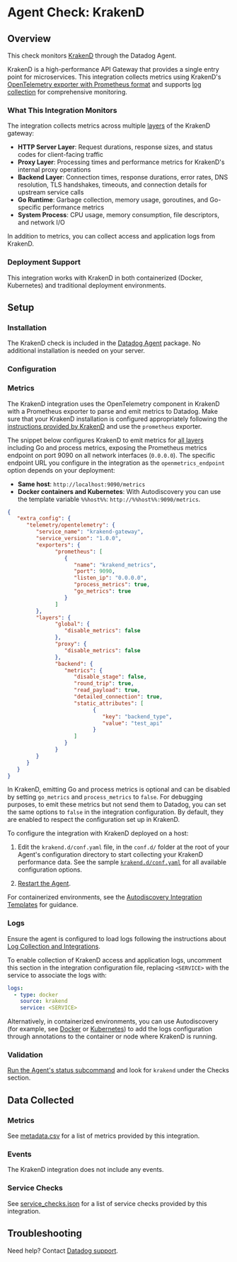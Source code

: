# Agent Check: KrakenD

## Overview

This check monitors [KrakenD][1] through the Datadog Agent.

KrakenD is a high-performance API Gateway that provides a single entry point for microservices. This integration collects metrics using KrakenD's [OpenTelemetry exporter with Prometheus format][2] and supports [log collection][3] for comprehensive monitoring.

### What This Integration Monitors

The integration collects metrics across multiple [layers][4] of the KrakenD gateway:

- **HTTP Server Layer**: Request durations, response sizes, and status codes for client-facing traffic
- **Proxy Layer**: Processing times and performance metrics for KrakenD's internal proxy operations
- **Backend Layer**: Connection times, response durations, error rates, DNS resolution, TLS handshakes, timeouts, and connection details for upstream service calls
- **Go Runtime**: Garbage collection, memory usage, goroutines, and Go-specific performance metrics
- **System Process**: CPU usage, memory consumption, file descriptors, and network I/O

In addition to metrics, you can collect access and application logs from KrakenD.

### Deployment Support

This integration works with KrakenD in both containerized (Docker, Kubernetes) and traditional deployment environments.


## Setup

### Installation

The KrakenD check is included in the [Datadog Agent][6] package. No additional installation is needed on your server.

### Configuration

### Metrics

The KrakenD integration uses the OpenTelemetry component in KrakenD with a Prometheus exporter to parse and emit metrics to Datadog. Make sure that your KrakenD installation is configured appropriately following the [instructions provided by KrakenD][7] and use the `prometheus` exporter.

The snippet below configures KrakenD to emit metrics for [all layers][4] including Go and process metrics, exposing the Prometheus metrics endpoint on port 9090 on all network interfaces (`0.0.0.0`). The specific endpoint URL you configure in the integration as the `openmetrics_endpoint` option depends on your deployment:

- **Same host**: `http://localhost:9090/metrics`
- **Docker containers and Kubernetes**: With Autodiscovery you can use the template variable `%%host%%`: `http://%%host%%:9090/metrics`.

```json
{
   "extra_config": {
      "telemetry/opentelemetry": {
         "service_name": "krakend-gateway",
         "service_version": "1.0.0",
         "exporters": {
               "prometheus": [
                  {
                     "name": "krakend_metrics",
                     "port": 9090,
                     "listen_ip": "0.0.0.0",
                     "process_metrics": true,
                     "go_metrics": true
                  }
               ]
         },
         "layers": {
               "global": {
                  "disable_metrics": false
               },
               "proxy": {
                  "disable_metrics": false
               },
               "backend": {
                  "metrics": {
                     "disable_stage": false,
                     "round_trip": true,
                     "read_payload": true,
                     "detailed_connection": true,
                     "static_attributes": [
                           {
                              "key": "backend_type",
                              "value": "test_api"
                           }
                     ]
                  }
               }
         }
      }
   }
}
```

In KrakenD, emitting Go and process metrics is optional and can be disabled by setting `go_metrics` and `process_metrics` to `false`. For debugging purposes, to emit these metrics but not send them to Datadog, you can set the same options to `false` in the integration configuration. By default, they are enabled to respect the configuration set up in KrakenD.

To configure the integration with KrakenD deployed on a host:

1. Edit the `krakend.d/conf.yaml` file, in the `conf.d/` folder at the root of your Agent's configuration directory to start collecting your KrakenD performance data. See the sample [`krakend.d/conf.yaml`][9] for all available configuration options.

2. [Restart the Agent][10].

For containerized environments, see the [Autodiscovery Integration Templates][5] for guidance.

### Logs

Ensure the agent is configured to load logs following the instructions about [Log Collection and Integrations][3].

To enable collection of KrakenD access and application logs, uncomment this section in the integration configuration file, replacing `<SERVICE>`  with the service to associate the logs with:

```yaml
logs:
  - type: docker
    source: krakend
    service: <SERVICE>
```

Alternatively, in containerized environments, you can use Autodiscovery (for example, see [Docker][11] or [Kubernetes][12]) to add the logs configuration through annotations to the container or node where KrakenD is running.
### Validation

[Run the Agent's status subcommand][13] and look for `krakend` under the Checks section.

## Data Collected

### Metrics

See [metadata.csv][14] for a list of metrics provided by this integration.

### Events

The KrakenD integration does not include any events.

### Service Checks

See [service_checks.json][15] for a list of service checks provided by this integration.

## Troubleshooting

Need help? Contact [Datadog support][16].


[1]: https://www.krakend.io/
[2]: https://www.krakend.io/docs/telemetry/prometheus/
[3]: https://docs.datadoghq.com/logs/log_collection/
[4]: https://www.krakend.io/docs/telemetry/opentelemetry-layers-metrics/
[5]: https://docs.datadoghq.com/agent/kubernetes/integrations/
[6]: https://app.datadoghq.com/account/settings/agent/latest
[7]: https://www.krakend.io/docs/telemetry/opentelemetry/
[8]: https://www.krakend.io/docs/telemetry/opentelemetry-layers-metrics/
[9]: https://github.com/DataDog/integrations-core/blob/master/krakend/datadog_checks/krakend/data/conf.yaml.example
[10]: https://docs.datadoghq.com/agent/guide/agent-commands/#start-stop-and-restart-the-agent
[11]: https://docs.datadoghq.com/containers/docker/log
[12]: https://docs.datadoghq.com/containers/kubernetes/log/
[13]: https://docs.datadoghq.com/agent/guide/agent-commands/#agent-status-and-information
[14]: https://github.com/DataDog/integrations-core/blob/master/krakend/metadata.csv
[15]: https://github.com/DataDog/integrations-core/blob/master/krakend/assets/service_checks.json
[16]: https://docs.datadoghq.com/help/